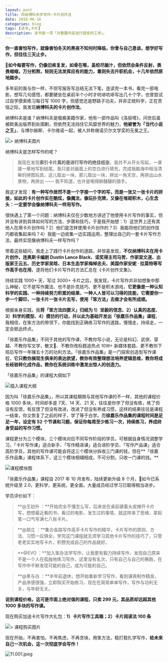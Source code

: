 ```yaml
---
layout: post
title: 向纳博科夫学写作:卡片创作法
date: 2018-06-16
categories: blog
tags: [读书,卡片]
description: 读书是一项「对重要内容进行提炼的工序」。
---
```


**你一直害怕写作，就像害怕冬天的黑夜不知何时降临，你曾与自己恳谈，想学好写作，但往往三天止步。**

**如今每要写作，仍像旧疾复发，如骨在喉，虽绞尽脑汁，但依然会条件反射，畏畏缩缩，万分煎熬，轻则无法发挥应有的能力，重则失去升职机会，十几年依然原地踏步。**

多年前的我与你一样，不但写报告写总结无法下笔，连读完一本书，看完一部电影，想写几句感悟，都要硬坐在桌前半个小时才吭哧吭哧写出几十个字，也曾尝试过自学摸索练习每日写 1000 字，但感觉还是野路子功夫，并非正统科学，正在苦恼之际，我发现**纳博科夫的卡片创作法**。

纳博科夫是谁？纳博科夫是俄裔美籍作家，他有一部作品叫《洛丽塔》，问世后虽被欧美出版界到处围剿，但依然无法挡住它风靡世界的魅力，**他被誉为「当代小说之王」**，与博尔赫斯、卡尔维诺一起，被人并称做诺贝尔文学奖的无冕之王。

![> 纳博科夫图片](http://upload-images.jianshu.io/upload_images/32598-dee376aa3adec2a0?imageMogr2/auto-orient/strip%7CimageView2/2/w/1240)

纳博科夫是怎样写作的呢？

> 我现在发现**索引卡片真的是进行写作的绝佳纸张**，我并不从开头写起，一章接一章地写到结尾。我只是对画面上的空白进行填充，完成我脑海中相当清晰的拼图玩具，这儿取出一块，那儿取出一块，拼出一角天空，再拼出山水景物，再拼出 —— 我不知道，也许是喝得醉醺醺的猎手。

我这才发现：**有一种写作居然不是一个字接一个字的写，而是一张又一张卡片的拼接，如此的卡片创作实在酷炫，像魔法，像玩扑克牌，又像在堆砌积木，心生念头：一定要学会像纳博科夫一样用写作。**

很快遇上了第一个问题：纳博科夫仅在少数地方讲述了他使用卡片写作的事实，但并没有讲到具体如何写的方法、步骤和技巧，于是我开始想：1）这世界上还有其他人在用卡片创作吗？2）他们是怎样使用卡片创作的？3）我能将他们的创作技巧都收集起来吗？4）我能一边收集一边实践运用，整理出自己的一套卡片写作方法，最终实现像纳博科夫一样写作吗？

带着这些疑问，我走上了践行卡片创作的道路，并惊喜发现，**不仅纳博科夫在用卡片创作，连奥斯卡编剧 Dustin Lance Black、诺奖得主司马贺、作家梁文道、出版家王云五、历史学家吴晗、日本生态学家梅棹忠夫、美国作家安妮 · 拉莫特等写作高手也在用**，遂将他们卡片写作的方法汇总在《卡片创作文集》。

持续实践 1000+ 天，写过 3000+ 卡片之后，我发现，卡片写作并非如想象中那么神秘，它不是写作魔法、也不是扑克技巧、更不是积木游戏，**它更像是一种认知科学的实践、一种持续努力积累的结果、一种人人皆可以习得的技能，它需要你一步一个脚印，一张卡片一张卡片去写，使用「笨方法」去做才会有所成绩。**

根据亲身实践，我**将「笨方法四要义」归结为 1）坚毅的信念、2）认真的态度、3）科学的模型、4）模仿的行动，并以此为基础开发出「徐嘉乐作品集」课程**，我相信，在笨方法的带领下，你能找到正确练习写作的道路，慢慢走，持续走，一定会抵达终点。

「徐嘉乐作品集」不同于其他的写作课，不教你写小说，无论是科幻、武侠、穿越、不教你写文学，散文、不教你改标题追热点 10W+ 新媒体套路、更不教你下班后写作一年赚五十万的功利方法。「徐嘉乐作品集」是一门探索创造型写作课程，**它只教你展现生俱来的表达欲望，教你有效整理想法培养逻辑思维，教你将成长经验转化成作品，教你在系统训练中激发出惊人的创造力。**

「徐嘉乐作品集」的课程大纲如下

![插入课程大纲](http://upload-images.jianshu.io/upload_images/32598-4331a47c6c1ec0b5?imageMogr2/auto-orient/strip%7CimageView2/2/w/1240)
 
因为叫「徐嘉乐作品集」，所以其课程期限与其他写作课的不一样，其他的课程价格 1000 多块，时间却多是 7天、14 天、21 天，往往是你学了但没有练，练了但没有反馈，有反馈了但没有改进，改进了但没有养成习惯，这样的结果往往是课程一结束，你又恢复了之前的样子，学了等于白学。而**徐嘉乐作品集的课程时间是足足一年，设定有 52 个节课和习题，保证你每周至少练习一次，持续练习，养成终身受益的写作习惯。**

课程更分为三个模块，三个模块对应不同写作阶段的学员，可根据自身情况调整学习，「卡片写作课」适合新手、「写作精进课」适合进阶学员、「写作产品课」适合高阶学员，其他的写作课可能会将这三个模块分拆收三门课的钱，但在**「徐嘉乐作品集」课程体系下，这三个模块相辅相成，不可分割，只收一门课的钱。**

![课程模块图](http://upload-images.jianshu.io/upload_images/32598-24102647e4b1cdc7?imageMogr2/auto-orient/strip%7CimageView2/2/w/1240)
 
「徐嘉乐作品集」课程自 2017 年 10 月发布，陆续更新升级 8 个月，如今已系统升级至 2.0，更科学，更系统，更全面，大量成员经过学习已取得相当进步。

学员评价如下：

> **@王初升 ：**开始完全不懂怎么写，后来坐在桌前硬着头皮摊开卡片写，想想最近看的书、看过的电影、发生过的事情，就这样来了思绪，拿起笔一口气写满七八张卡片。


> **@胡立 ：**集合各路写作高手卡片写作的精华，卡片写作的原则、方法、习惯一应俱全，学完这门课程就无须学习其他卡片写作的技巧了，只管老老实实地写卡片，积攒完成自己的作品就好。


> **@EVO ：**加入笨办法学写作，让我更有毅力持续写作，发现自己原来不是一个人在孤独地练习写作，这里没有名次，只有自己与自己的赛跑，在写作中不断发现可能的自己，成为可能的自己。


> **@黑与白 ：**半年前退休，想开始重新学习写作，看到课表制作精良，产品序感很强，立即购买开始练习，现在在简简单单写作，写作与功利无关，与年龄无关。

**说到课程价格，这可是市面上绝对值的课程，只卖 299 元，其品质却远超其他 1000 多块的写作课。**


现在购买加送卡片写作大礼包：**1）卡片写作工具箱；2）卡片阅读法 100 条**

![ > 课程购买图片](http://upload-images.jianshu.io/upload_images/32598-2a1139f9e57dab93?imageMogr2/auto-orient/strip%7CimageView2/2/w/1240)
 
现在开始，不再害怕，不再焦虑，不再贪快，用笨方法，稳打稳扎学写作，**给未来自己一次机会，这一次彻底学会写作！**

![11.001.jpeg](https://upload-images.jianshu.io/upload_images/32598-e45ce59c7e0dbb26.jpeg?imageMogr2/auto-orient/strip%7CimageView2/2/w/1240)

